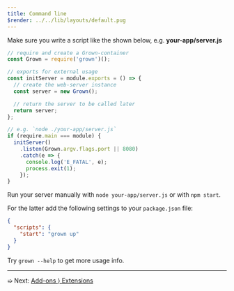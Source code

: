 ```yaml
---
title: Command line
$render: ../../lib/layouts/default.pug
---
```


Make sure you write a script like the shown below, e.g. **your-app/server.js**

```js
// require and create a Grown-container
const Grown = require('grown')();

// exports for external usage
const initServer = module.exports = () => {
  // create the web-server instance
  const server = new Grown();

  // return the server to be called later
  return server;
};

// e.g. `node ./your-app/server.js`
if (require.main === module) {
  initServer()
    .listen(Grown.argv.flags.port || 8080)
    .catch(e => {
      console.log('E_FATAL', e);
      process.exit(1);
    });
}
```

Run your server manually with `node your-app/server.js` or with `npm start`.

For the latter add the following settings to your `package.json` file:

```json
{
  "scripts": {
    "start": "grown up"
  }
}
```

Try `grown --help` to get more usage info.

---

➯ Next: [Add-ons &rangle; Extensions](./docs/extensions)
